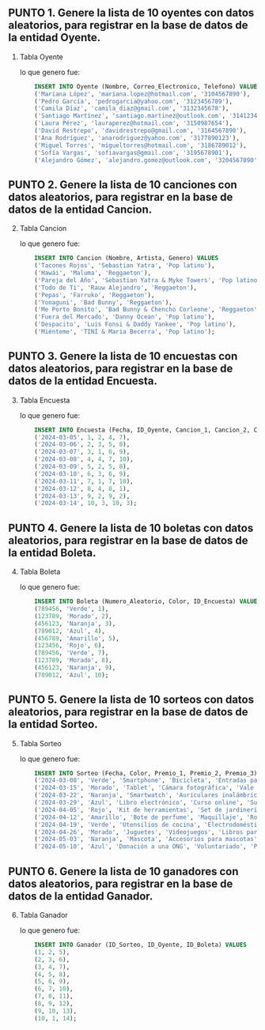 ## PUNTO 1. Genere la lista de 10 oyentes con datos aleatorios, para registrar en la base de datos de la entidad Oyente.

1. Tabla Oyente

    lo que genero fue:
    ```sql
        INSERT INTO Oyente (Nombre, Correo_Electronico, Telefono) VALUES
        ('Mariana López', 'mariana.lopez@hotmail.com', '3104567890'),
        ('Pedro García', 'pedrogarcia@yahoo.com', '3123456789'),
        ('Camila Díaz', 'camila_diaz@gmail.com', '3132345678'),
        ('Santiago Martínez', 'santiago.martinez@outlook.com', '3141234567'),
        ('Laura Pérez', 'lauraperez@hotmail.com', '3150987654'),
        ('David Restrepo', 'davidrestrepo@gmail.com', '3164567890'),
        ('Ana Rodríguez', 'anarodriguez@yahoo.com', '3177890123'),
        ('Miguel Torres', 'migueltorres@hotmail.com', '3186789012'),
        ('Sofía Vargas', 'sofiavargas@gmail.com', '3195678901'),
        ('Alejandro Gómez', 'alejandro.gomez@outlook.com', '3204567890');
    ```

## PUNTO 2. Genere la lista de 10 canciones con datos aleatorios, para registrar en la base de datos de la entidad Cancion.

2. Tabla Cancion

    lo que genero fue:
    ```sql
        INSERT INTO Cancion (Nombre, Artista, Genero) VALUES
        ('Tacones Rojos', 'Sebastian Yatra', 'Pop latino'),
        ('Hawái', 'Maluma', 'Reggaeton'),
        ('Pareja del Año', 'Sebastian Yatra & Myke Towers', 'Pop latino'),
        ('Todo de Ti', 'Rauw Alejandro', 'Reggaeton'),
        ('Pepas', 'Farruko', 'Reggaeton'),
        ('Yonaguni', 'Bad Bunny', 'Reggaeton'),
        ('Me Porto Bonito', 'Bad Bunny & Chencho Corleone', 'Reggaeton'),
        ('Fuera del Mercado', 'Danny Ocean', 'Pop latino'),
        ('Despacito', 'Luis Fonsi & Daddy Yankee', 'Pop latino'),
        ('Miénteme', 'TINI & Maria Becerra', 'Pop latino');
    ```

## PUNTO 3. Genere la lista de 10 encuestas con datos aleatorios, para registrar en la base de datos de la entidad Encuesta.

3. Tabla Encuesta

    lo que genero fue:
    ```sql
        INSERT INTO Encuesta (Fecha, ID_Oyente, Cancion_1, Cancion_2, Cancion_3) VALUES
        ('2024-03-05', 1, 2, 4, 7),
        ('2024-03-06', 2, 3, 5, 8),
        ('2024-03-07', 3, 1, 6, 9),
        ('2024-03-08', 4, 4, 7, 10),
        ('2024-03-09', 5, 2, 5, 8),
        ('2024-03-10', 6, 3, 6, 9),
        ('2024-03-11', 7, 1, 7, 10),
        ('2024-03-12', 8, 4, 8, 1),
        ('2024-03-13', 9, 2, 9, 2),
        ('2024-03-14', 10, 3, 10, 3);
    ```

## PUNTO 4. Genere la lista de 10 boletas con datos aleatorios, para registrar en la base de datos de la entidad Boleta.

4. Tabla Boleta

    lo que genero fue:
    ```sql
        INSERT INTO Boleta (Numero_Aleatorio, Color, ID_Encuesta) VALUES
        (789456, 'Verde', 1),
        (123789, 'Morado', 2),
        (456123, 'Naranja', 3),
        (789012, 'Azul', 4),
        (456789, 'Amarillo', 5),
        (123456, 'Rojo', 6),
        (789456, 'Verde', 7),
        (123789, 'Morado', 8),
        (456123, 'Naranja', 9),
        (789012, 'Azul', 10);
    ```

## PUNTO 5. Genere la lista de 10 sorteos con datos aleatorios, para registrar en la base de datos de la entidad Sorteo.

5. Tabla Sorteo

    lo que genero fue:
    ```sql
        INSERT INTO Sorteo (Fecha, Color, Premio_1, Premio_2, Premio_3) VALUES
        ('2024-03-08', 'Verde', 'Smartphone', 'Bicicleta', 'Entradas para concierto'),
        ('2024-03-15', 'Morado', 'Tablet', 'Cámara fotográfica', 'Vale de compra'),
        ('2024-03-22', 'Naranja', 'Smartwatch', 'Auriculares inalámbricos', 'Cena para dos'),
        ('2024-03-29', 'Azul', 'Libro electrónico', 'Curso online', 'Suscripción a streaming'),
        ('2024-04-05', 'Rojo', 'Kit de herramientas', 'Set de jardinería', 'Bono de descuento'),
        ('2024-04-12', 'Amarillo', 'Bote de perfume', 'Maquillaje', 'Ropa'),
        ('2024-04-19', 'Verde', 'Utensilios de cocina', 'Electrodomésticos', 'Muebles'),
        ('2024-04-26', 'Morado', 'Juguetes', 'Videojuegos', 'Libros para niños'),
        ('2024-05-03', 'Naranja', 'Mascota', 'Accesorios para mascotas', 'Alimento para mascotas'),
        ('2024-05-10', 'Azul', 'Donación a una ONG', 'Voluntariado', 'Productos ecológicos');
    ```

## PUNTO 6. Genere la lista de 10 ganadores con datos aleatorios, para registrar en la base de datos de la entidad Ganador.

6. Tabla Ganador

    lo que genero fue:
    ```sql
        INSERT INTO Ganador (ID_Sorteo, ID_Oyente, ID_Boleta) VALUES
        (1, 2, 5),
        (2, 3, 6),
        (3, 4, 7),
        (4, 5, 8),
        (5, 6, 9),
        (6, 7, 10),
        (7, 8, 11),
        (8, 9, 12),
        (9, 10, 13),
        (10, 1, 14);
    ```